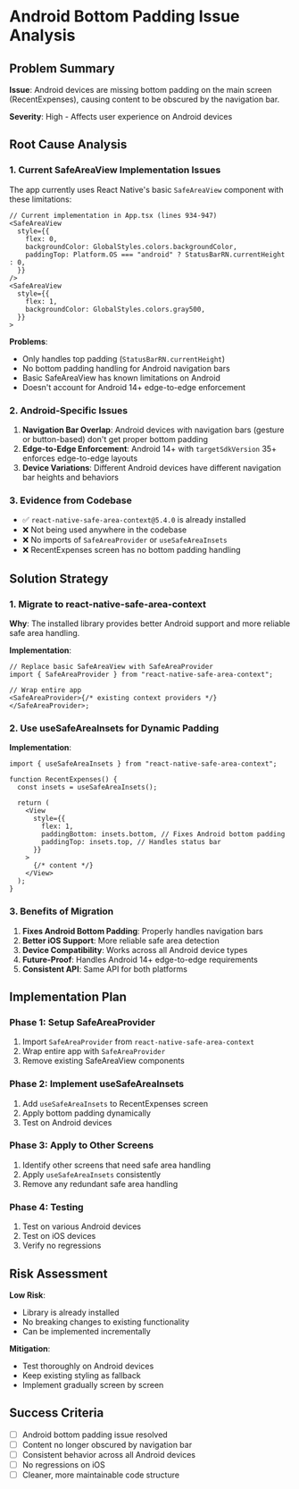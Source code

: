 # Android Bottom Padding Issue Analysis

## Problem Summary

**Issue**: Android devices are missing bottom padding on the main screen (RecentExpenses), causing content to be obscured by the navigation bar.

**Severity**: High - Affects user experience on Android devices

## Root Cause Analysis

### 1. Current SafeAreaView Implementation Issues

The app currently uses React Native's basic `SafeAreaView` component with these limitations:

```tsx
// Current implementation in App.tsx (lines 934-947)
<SafeAreaView
  style={{
    flex: 0,
    backgroundColor: GlobalStyles.colors.backgroundColor,
    paddingTop: Platform.OS === "android" ? StatusBarRN.currentHeight : 0,
  }}
/>
<SafeAreaView
  style={{
    flex: 1,
    backgroundColor: GlobalStyles.colors.gray500,
  }}
>
```

**Problems**:

- Only handles top padding (`StatusBarRN.currentHeight`)
- No bottom padding handling for Android navigation bars
- Basic SafeAreaView has known limitations on Android
- Doesn't account for Android 14+ edge-to-edge enforcement

### 2. Android-Specific Issues

1. **Navigation Bar Overlap**: Android devices with navigation bars (gesture or button-based) don't get proper bottom padding
2. **Edge-to-Edge Enforcement**: Android 14+ with `targetSdkVersion` 35+ enforces edge-to-edge layouts
3. **Device Variations**: Different Android devices have different navigation bar heights and behaviors

### 3. Evidence from Codebase

- ✅ `react-native-safe-area-context@5.4.0` is already installed
- ❌ Not being used anywhere in the codebase
- ❌ No imports of `SafeAreaProvider` or `useSafeAreaInsets`
- ❌ RecentExpenses screen has no bottom padding handling

## Solution Strategy

### 1. Migrate to react-native-safe-area-context

**Why**: The installed library provides better Android support and more reliable safe area handling.

**Implementation**:

```tsx
// Replace basic SafeAreaView with SafeAreaProvider
import { SafeAreaProvider } from "react-native-safe-area-context";

// Wrap entire app
<SafeAreaProvider>{/* existing context providers */}</SafeAreaProvider>;
```

### 2. Use useSafeAreaInsets for Dynamic Padding

**Implementation**:

```tsx
import { useSafeAreaInsets } from "react-native-safe-area-context";

function RecentExpenses() {
  const insets = useSafeAreaInsets();

  return (
    <View
      style={{
        flex: 1,
        paddingBottom: insets.bottom, // Fixes Android bottom padding
        paddingTop: insets.top, // Handles status bar
      }}
    >
      {/* content */}
    </View>
  );
}
```

### 3. Benefits of Migration

1. **Fixes Android Bottom Padding**: Properly handles navigation bars
2. **Better iOS Support**: More reliable safe area detection
3. **Device Compatibility**: Works across all Android device types
4. **Future-Proof**: Handles Android 14+ edge-to-edge requirements
5. **Consistent API**: Same API for both platforms

## Implementation Plan

### Phase 1: Setup SafeAreaProvider

1. Import `SafeAreaProvider` from `react-native-safe-area-context`
2. Wrap entire app with `SafeAreaProvider`
3. Remove existing SafeAreaView components

### Phase 2: Implement useSafeAreaInsets

1. Add `useSafeAreaInsets` to RecentExpenses screen
2. Apply bottom padding dynamically
3. Test on Android devices

### Phase 3: Apply to Other Screens

1. Identify other screens that need safe area handling
2. Apply `useSafeAreaInsets` consistently
3. Remove any redundant safe area handling

### Phase 4: Testing

1. Test on various Android devices
2. Test on iOS devices
3. Verify no regressions

## Risk Assessment

**Low Risk**:

- Library is already installed
- No breaking changes to existing functionality
- Can be implemented incrementally

**Mitigation**:

- Test thoroughly on Android devices
- Keep existing styling as fallback
- Implement gradually screen by screen

## Success Criteria

- [ ] Android bottom padding issue resolved
- [ ] Content no longer obscured by navigation bar
- [ ] Consistent behavior across all Android devices
- [ ] No regressions on iOS
- [ ] Cleaner, more maintainable code structure
